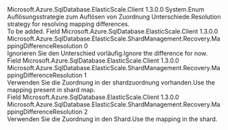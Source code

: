 <Type Name="MappingDifferenceResolution" FullName="Microsoft.Azure.SqlDatabase.ElasticScale.ShardManagement.Recovery.MappingDifferenceResolution">
  <TypeSignature Language="C#" Value="public enum MappingDifferenceResolution" />
  <TypeSignature Language="ILAsm" Value=".class public auto ansi sealed MappingDifferenceResolution extends System.Enum" />
  <TypeSignature Language="DocId" Value="T:Microsoft.Azure.SqlDatabase.ElasticScale.ShardManagement.Recovery.MappingDifferenceResolution" />
  <TypeSignature Language="VB.NET" Value="Public Enum MappingDifferenceResolution" />
  <TypeSignature Language="F#" Value="type MappingDifferenceResolution = " />
  <AssemblyInfo>
    <AssemblyName>Microsoft.Azure.SqlDatabase.ElasticScale.Client</AssemblyName>
    <AssemblyVersion>1.3.0.0</AssemblyVersion>
  </AssemblyInfo>
  <Base>
    <BaseTypeName>System.Enum</BaseTypeName>
  </Base>
  <Docs>
    <summary>
            <span data-ttu-id="a521d-101">Auflösungsstrategie zum Auflösen von Zuordnung Unterschiede.</span><span class="sxs-lookup"><span data-stu-id="a521d-101">Resolution strategy for resolving mapping differences.</span></span>
            </summary>
    <remarks>To be added.</remarks>
  </Docs>
  <Members>
    <Member MemberName="Ignore">
      <MemberSignature Language="C#" Value="Ignore" />
      <MemberSignature Language="ILAsm" Value=".field public static literal valuetype Microsoft.Azure.SqlDatabase.ElasticScale.ShardManagement.Recovery.MappingDifferenceResolution Ignore = int32(0)" />
      <MemberSignature Language="DocId" Value="F:Microsoft.Azure.SqlDatabase.ElasticScale.ShardManagement.Recovery.MappingDifferenceResolution.Ignore" />
      <MemberSignature Language="VB.NET" Value="Ignore" />
      <MemberSignature Language="F#" Value="Ignore = 0" Usage="Microsoft.Azure.SqlDatabase.ElasticScale.ShardManagement.Recovery.MappingDifferenceResolution.Ignore" />
      <MemberType>Field</MemberType>
      <AssemblyInfo>
        <AssemblyName>Microsoft.Azure.SqlDatabase.ElasticScale.Client</AssemblyName>
        <AssemblyVersion>1.3.0.0</AssemblyVersion>
      </AssemblyInfo>
      <ReturnValue>
        <ReturnType>Microsoft.Azure.SqlDatabase.ElasticScale.ShardManagement.Recovery.MappingDifferenceResolution</ReturnType>
      </ReturnValue>
      <MemberValue>0</MemberValue>
      <Docs>
        <summary>
            <span data-ttu-id="a521d-102">Ignorieren Sie den Unterschied vorläufig.</span><span class="sxs-lookup"><span data-stu-id="a521d-102">Ignore the difference for now.</span></span>
            </summary>
      </Docs>
    </Member>
    <Member MemberName="KeepShardMapMapping">
      <MemberSignature Language="C#" Value="KeepShardMapMapping" />
      <MemberSignature Language="ILAsm" Value=".field public static literal valuetype Microsoft.Azure.SqlDatabase.ElasticScale.ShardManagement.Recovery.MappingDifferenceResolution KeepShardMapMapping = int32(1)" />
      <MemberSignature Language="DocId" Value="F:Microsoft.Azure.SqlDatabase.ElasticScale.ShardManagement.Recovery.MappingDifferenceResolution.KeepShardMapMapping" />
      <MemberSignature Language="VB.NET" Value="KeepShardMapMapping" />
      <MemberSignature Language="F#" Value="KeepShardMapMapping = 1" Usage="Microsoft.Azure.SqlDatabase.ElasticScale.ShardManagement.Recovery.MappingDifferenceResolution.KeepShardMapMapping" />
      <MemberType>Field</MemberType>
      <AssemblyInfo>
        <AssemblyName>Microsoft.Azure.SqlDatabase.ElasticScale.Client</AssemblyName>
        <AssemblyVersion>1.3.0.0</AssemblyVersion>
      </AssemblyInfo>
      <ReturnValue>
        <ReturnType>Microsoft.Azure.SqlDatabase.ElasticScale.ShardManagement.Recovery.MappingDifferenceResolution</ReturnType>
      </ReturnValue>
      <MemberValue>1</MemberValue>
      <Docs>
        <summary>
            <span data-ttu-id="a521d-103">Verwenden Sie die Zuordnung in der shardzuordnung vorhanden.</span><span class="sxs-lookup"><span data-stu-id="a521d-103">Use the mapping present in shard map.</span></span>
            </summary>
      </Docs>
    </Member>
    <Member MemberName="KeepShardMapping">
      <MemberSignature Language="C#" Value="KeepShardMapping" />
      <MemberSignature Language="ILAsm" Value=".field public static literal valuetype Microsoft.Azure.SqlDatabase.ElasticScale.ShardManagement.Recovery.MappingDifferenceResolution KeepShardMapping = int32(2)" />
      <MemberSignature Language="DocId" Value="F:Microsoft.Azure.SqlDatabase.ElasticScale.ShardManagement.Recovery.MappingDifferenceResolution.KeepShardMapping" />
      <MemberSignature Language="VB.NET" Value="KeepShardMapping" />
      <MemberSignature Language="F#" Value="KeepShardMapping = 2" Usage="Microsoft.Azure.SqlDatabase.ElasticScale.ShardManagement.Recovery.MappingDifferenceResolution.KeepShardMapping" />
      <MemberType>Field</MemberType>
      <AssemblyInfo>
        <AssemblyName>Microsoft.Azure.SqlDatabase.ElasticScale.Client</AssemblyName>
        <AssemblyVersion>1.3.0.0</AssemblyVersion>
      </AssemblyInfo>
      <ReturnValue>
        <ReturnType>Microsoft.Azure.SqlDatabase.ElasticScale.ShardManagement.Recovery.MappingDifferenceResolution</ReturnType>
      </ReturnValue>
      <MemberValue>2</MemberValue>
      <Docs>
        <summary>
            <span data-ttu-id="a521d-104">Verwenden Sie die Zuordnung in den Shard.</span><span class="sxs-lookup"><span data-stu-id="a521d-104">Use the mapping in the shard.</span></span>
            </summary>
      </Docs>
    </Member>
  </Members>
</Type>
